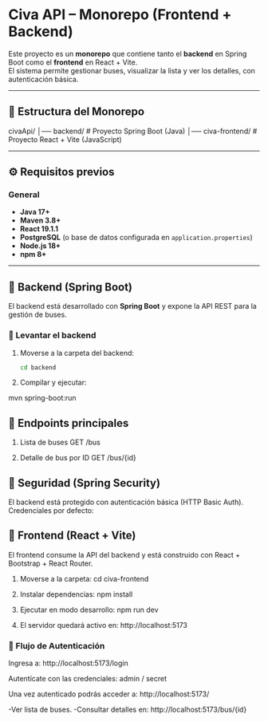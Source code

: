 # Civa API – Monorepo (Frontend + Backend)

Este proyecto es un **monorepo** que contiene tanto el **backend** en Spring Boot como el **frontend** en React + Vite.  
El sistema permite gestionar buses, visualizar la lista y ver los detalles, con autenticación básica.

---

## 📂 Estructura del Monorepo

civaApi/
│── backend/ # Proyecto Spring Boot (Java)
│── civa-frontend/ # Proyecto React + Vite (JavaScript)

---

## ⚙️ Requisitos previos

### General
- **Java 17+**
- **Maven 3.8+**
- **React 19.1.1**
- **PostgreSQL** (o base de datos configurada en `application.properties`)
- **Node.js 18+**
- **npm 8+**

---

## 🔧 Backend (Spring Boot)

El backend está desarrollado con **Spring Boot** y expone la API REST para la gestión de buses.  

### 🚀 Levantar el backend
1. Moverse a la carpeta del backend:
   ```bash
   cd backend
   
2. Compilar y ejecutar:

mvn spring-boot:run

## 📑 Endpoints principales

1. Lista de buses
GET /bus

2. Detalle de bus por ID
GET /bus/{id}

## 🔐 Seguridad (Spring Security)

El backend está protegido con autenticación básica (HTTP Basic Auth).
Credenciales por defecto:

## 🎨 Frontend (React + Vite)

El frontend consume la API del backend y está construido con React + Bootstrap + React Router.

1. Moverse a la carpeta:
cd civa-frontend


2. Instalar dependencias:
npm install


3. Ejecutar en modo desarrollo:
npm run dev


4. El servidor quedará activo en:
http://localhost:5173


### 🔐 Flujo de Autenticación

Ingresa a:
http://localhost:5173/login


Autentícate con las credenciales:
admin / secret


Una vez autenticado podrás acceder a:
http://localhost:5173/

-Ver lista de buses.
-Consultar detalles en:
http://localhost:5173/bus/{id}





